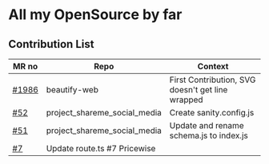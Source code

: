 # All my OpenSource by far

## Contribution List

| MR no | Repo | Context |
| ------ | ------ | ------ |
| <a href="https://github.com/beautify-web/js-beautify/issues/1986" target="_blank">#1986</a> | beautify-web |First Contribution, SVG doesn't get line wrapped | 
| <a href="https://github.com/adrianhajdin/project_shareme_social_media/pull/52" target="_blank">#52</a> | project_shareme_social_media | Create sanity.config.js| 
| <a href="https://github.com/adrianhajdin/project_shareme_social_media/pull/51" target="_blank">#51</a> | project_shareme_social_media |Update and rename schema.js to index.js | 
| <a href="https://github.com/adrianhajdin/pricewise/pull/7" target="_blank">#7</a> | Update route.ts #7 Pricewise | 

